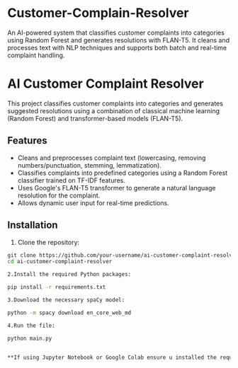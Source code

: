 # Customer-Complain-Resolver
An AI-powered system that classifies customer complaints into categories using Random Forest and generates resolutions with FLAN-T5. It cleans and processes text with NLP techniques and supports both batch and real-time complaint handling.

# AI Customer Complaint Resolver

This project classifies customer complaints into categories and generates suggested resolutions using a combination of classical machine learning (Random Forest) and transformer-based models (FLAN-T5).

## Features
- Cleans and preprocesses complaint text (lowercasing, removing numbers/punctuation, stemming, lemmatization).
- Classifies complaints into predefined categories using a Random Forest classifier trained on TF-IDF features.
- Uses Google's FLAN-T5 transformer to generate a natural language resolution for the complaint.
- Allows dynamic user input for real-time predictions.

## Installation

1. Clone the repository:

```bash
git clone https://github.com/your-username/ai-customer-complaint-resolver.git
cd ai-customer-complaint-resolver

2.Install the required Python packages:

pip install -r requirements.txt

3.Download the necessary spaCy model:

python -m spacy download en_core_web_md

4.Run the file:

python main.py


**If using Jupyter Notebook or Google Colab ensure u installed the required packages and upload the dataset to the run time. Now run the code.**
